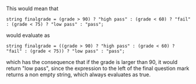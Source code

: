 This would mean that    

`string finalgrade = (grade > 90) ? "high pass" : (grade < 60) ? "fail" : (grade < 75) ? "low pass" : "pass";`

would evaluate as

`string finalgrade = ((grade > 90) ? "high pass" : (grade < 60) ? "fail" : (grade < 75)) ? "low pass" : "pass";`

which has the consequence that if the grade is larger than 90, it would return "low pass", since the expression to the left of the final question mark returns 
a non empty string, which always evaluates as true.